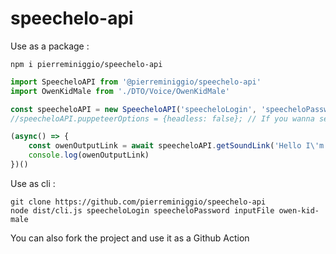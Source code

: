 # speechelo-api

Use as a package :

```console
npm i pierreminiggio/speechelo-api
```


```javascript
import SpeecheloAPI from '@pierreminiggio/speechelo-api'
import OwenKidMale from './DTO/Voice/OwenKidMale'

const speecheloAPI = new SpeecheloAPI('speecheloLogin', 'speecheloPassword')
//speecheloAPI.puppeteerOptions = {headless: false}; // If you wanna see what's going on

(async() => {
    const owenOutputLink = await speecheloAPI.getSoundLink('Hello I\'m Owen', new OwenKidMale())
    console.log(owenOutputLink)
})()
```


Use as cli :
```console
git clone https://github.com/pierreminiggio/speechelo-api
node dist/cli.js speecheloLogin speecheloPassword inputFile owen-kid-male
```

You can also fork the project and use it as a Github Action
